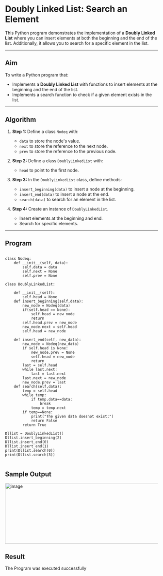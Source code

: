 #  Doubly Linked List: Search an Element

This Python program demonstrates the implementation of a **Doubly Linked List** where you can insert elements at both the beginning and the end of the list. Additionally, it allows you to search for a specific element in the list.

---

##  Aim

To write a Python program that:
- Implements a **Doubly Linked List** with functions to insert elements at the beginning and the end of the list.
- Implements a search function to check if a given element exists in the list.

---

##  Algorithm

1. **Step 1:** Define a class `Nodeq` with:
   - `data` to store the node's value.
   - `next` to store the reference to the next node.
   - `prev` to store the reference to the previous node.

2. **Step 2:** Define a class `DoublyLinkedList` with:
   - `head` to point to the first node.

3. **Step 3:** In the `DoublyLinkedList` class, define methods:
   - `insert_beginning(data)` to insert a node at the beginning.
   - `insert_end(data)` to insert a node at the end.
   - `search(data)` to search for an element in the list.

4. **Step 4:** Create an instance of `DoublyLinkedList`.
   - Insert elements at the beginning and end.
   - Search for specific elements.

---

##  Program
```

class Nodeq: 
    def __init__(self, data): 
        self.data = data 
        self.next = None
        self.prev = None

class DoublyLinkedList: 

    def __init__(self): 
        self.head = None
    def insert_beginning(self,data):
        new_node = Nodeq(data)  
        if(self.head == None): 
            self.head = new_node     
            return    
        self.head.prev = new_node   
        new_node.next = self.head   
        self.head = new_node    

    def insert_end(self, new_data): 
        new_node = Nodeq(new_data) 
        if self.head is None: 
            new_node.prev = None
            self.head = new_node 
            return 
        last = self.head 
        while last.next: 
            last = last.next
        last.next = new_node 
        new_node.prev = last 
    def search(self,data):
        temp = self.head
        while temp:
            if temp.data==data:
                break
            temp = temp.next
        if temp==None:
            print("The given data doesnot exist:")
            return False
        return True

Dllist = DoublyLinkedList() 
Dllist.insert_beginning(2)
Dllist.insert_end(0)
Dllist.insert_end(1)
print(Dllist.search(0)) 
print(Dllist.search(3))


```
## Sample Output
<img width="786" height="199" alt="image" src="https://github.com/user-attachments/assets/1347b0ec-7b5a-4c85-99d9-7a99c43d093d" />

## Result
The Program was executed successfully

